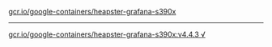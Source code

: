 [gcr.io/google-containers/heapster-grafana-s390x](https://hub.docker.com/r/anjia0532/heapster-grafana-s390x/tags/) 

----
[gcr.io/google-containers/heapster-grafana-s390x:v4.4.3 √](https://hub.docker.com/r/anjia0532/heapster-grafana-s390x/tags/)

